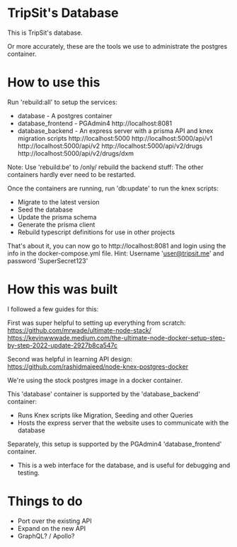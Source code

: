 # TripSit's Database

This is TripSit's database.

Or more accurately, these are the tools we use to administrate the postgres container.

# How to use this
Run 'rebuild:all' to setup the services:
* database          - A postgres container
* database_frontend - PGAdmin4
  http://localhost:8081
* database_backend  - An express server with a prisma API and knex migration scripts 
  http://localhost:5000
  http://localhost:5000/api/v1
  http://localhost:5000/api/v2
  http://localhost:5000/api/v2/drugs
  http://localhost:5000/api/v2/drugs/dxm

Note: Use 'rebuild:be' to /only/ rebuild the backend stuff: The other containers hardly ever need to be restarted.

Once the containers are running, run 'db:update' to run the knex scripts:
* Migrate to the latest version
* Seed the database
* Update the prisma schema
* Generate the prisma client
* Rebuild typescript definitions for use in other projects

That's about it, you can now go to http://localhost:8081 and login using the info in the docker-compose.yml file.
Hint: Username 'user@tripsit.me' and password 'SuperSecret123'

# How this was built
I followed a few guides for this:

First was super helpful to setting up everything from scratch:
https://github.com/mrwade/ultimate-node-stack/
https://kevinwwwade.medium.com/the-ultimate-node-docker-setup-step-by-step-2022-update-2927b8ca547c

Second was helpful in learning API design:
https://github.com/rashidmajeed/node-knex-postgres-docker

We're using the stock postgres image in a docker container.

This 'database' container is supported by the 'database_backend' container:
* Runs Knex scripts like Migration, Seeding and other Queries
* Hosts the express server that the website uses to communicate with the database

Separately, this setup is supported by the PGAdmin4 'database_frontend' container.
* This is a web interface for the database, and is useful for debugging and testing.

# Things to do
* Port over the existing API
* Expand on the new API
* GraphQL? / Apollo?
